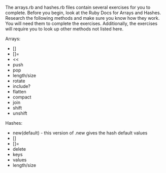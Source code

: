 The arrays.rb and hashes.rb files contain several exercises for you to complete. Before you begin, look at the Ruby Docs for Arrays and Hashes. Research the following methods and make sure you know how they work. You will need them to complete the exercises. Additionally, the exercises will require you to look up other methods not listed here.

Arrays:

* []
* []=
* <<
* push
* pop
* length/size
* rotate
* include?
* flatten
* compact
* join
* shift
* unshift

Hashes:

* new(default) - this version of .new gives the hash default values
* []
* []=
* delete
* keys
* values
* length/size
